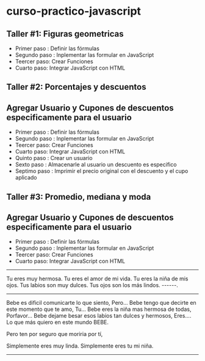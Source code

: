 # curso-practico-javascript 

## Taller #1: Figuras geometricas

- Primer paso : Definir las fórmulas
- Segundo paso : Inplementar las formular en JavaScript 
- Teercer paso: Crear Funciones
- Cuarto paso: Integrar JavaScript con HTML


## Taller #2: Porcentajes y descuentos
 ## Agregar Usuario y Cupones de descuentos especificamente para el usuario
- Primer paso : Definir las fórmulas
- Segundo paso : Inplementar las formular en JavaScript 
- Teercer paso: Crear Funciones
- Cuarto paso: Integrar JavaScript con HTML
- Quinto paso : Crear un usuario
- Sexto paso : Almacenarle al usuario un descuento es especifico
- Septimo paso : Imprimir el precio original con el descuento y el cupo aplicado 


## Taller #3: Promedio, mediana y moda
 ## Agregar Usuario y Cupones de descuentos especificamente para el usuario
- Primer paso : Definir las fórmulas
- Segundo paso : Inplementar las formular en JavaScript 
- Teercer paso: Crear Funciones
- Cuarto paso: Integrar JavaScript con HTML







-------
Tu eres muy hermosa.
Tu eres el amor de mi vida.
Tu eres la niña de mis ojos.
Tus labios son muy dulces.
Tus ojos son los más lindos.
------.

------
Bebe es dificil comunicarte lo que siento,
Pero...
Bebe tengo que decirte en este momento que te amo,
Tu...
Bebe eres la niña mas hermosa de todas,
Porfavor...
Bebe dejame besar esos labios tan dulces y hermosos,
Eres....
Lo que más quiero en este mundo BEBE.    

Pero ten por seguro que moriria por tí,



Simplemente eres muy linda.
Simplemente eres tu mi niña.
 

-------

 

